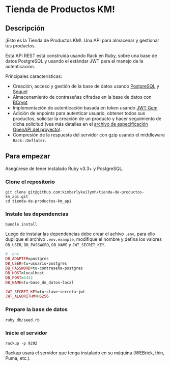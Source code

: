# Tienda de Productos KM!

## Descripción
¡Esto es la Tienda de Productos KM!. Una API para almacenar y gestionar tus productos.

Esta API REST está construida usando Rack en Ruby, sobre una base de datos PostgreSQL y usando el estándar JWT para
el manejo de la autenticación.

Principales características:

- Creación, acceso y gestión de la base de datos usando [PostgreSQL](https://github.com/ged/ruby-pg) y 
[Sequel](https://github.com/jeremyevans/sequel)
- Almacenamiento de contraseñas cifradas en la base de datos con [BCrypt](https://github.com/codahale/bcrypt-ruby)
- Implementación de autenticación basada en token usando [JWT Gem](https://github.com/jwt/ruby-jwt)
- Adición de enpoints para autenticar usuario, obtener todos sus productos, solicitar la creación de un producto y 
hacer seguimiento de dicha solicitud (vea más detalles en el [archivo de especificación OpenAPI del proyecto](https://github.com/kimberlykeilymh/tienda-de-productos-km_api/blob/main/public/openapi.yaml)).
- Compresión de la respuesta del servidor con gzip usando el middleware `Rack::Deflater`.


## Para empezar

Asegúrese de tener instalado Ruby v3.3+ y PostgreSQL.


### Clone el repositorio

```
git clone git@github.com:kimberlykeilymh/tienda-de-productos-km_api.git
cd tienda-de-productos-km_api
```


### Instale las dependencias

```
bundle install
```

Luego de instalar las dependencias debe crear el achivo `.env`, para ello duplique el archivo `.env.example`, 
modifique el nombre y defina los valores `DB_USER`, `DB_PASSWORD`, `DB_NAME` y `JWT_SECRET_KEY`.

```ruby
# .env
DB_ADAPTER=postgres
DB_USER=tu-usuario-postgres
DB_PASSWORD=tu-contraseña-postgres
DB_HOST=localhost
DB_PORT=5432
DB_NAME=tu-base_de_datos-local

JWT_SECRET_KEY=tu-clave-secreta-jwt
JWT_ALGORITHM=HS256
```


### Prepare la base de datos

```
ruby db/seed.rb
```


### Inicie el servidor

```
rackup -p 9292
```
Rackup usará el servidor que tenga instalado en su máquina (WEBrick, thin, Puma, etc.). 
